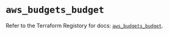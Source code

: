 # `aws_budgets_budget`

Refer to the Terraform Registory for docs: [`aws_budgets_budget`](https://registry.terraform.io/providers/hashicorp/aws/5.19.0/docs/resources/budgets_budget).
